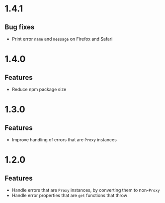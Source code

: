 # 1.4.1

## Bug fixes

- Print error `name` and `message` on Firefox and Safari

# 1.4.0

## Features

- Reduce npm package size

# 1.3.0

## Features

- Improve handling of errors that are `Proxy` instances

# 1.2.0

## Features

- Handle errors that are `Proxy` instances, by converting them to non-`Proxy`
- Handle error properties that are `get` functions that throw
